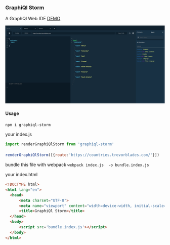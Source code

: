 ### GraphiQl Storm

A GraphQl Web IDE [DEMO](https://gherciu.github.io/graphiql-storm/)

![GraphiQl Storm](https://github.com/Gherciu/graphiql-storm/blob/master/src/demo.png?raw=true)

#### Usage
```bash
npm i graphiql-storm
```
your index.js
```js
import renderGraphiQlStorm from 'graphiql-storm'

renderGraphiQlStorm([{route:'https://countries.trevorblades.com/'}])
```
bundle this file with webpack ```webpack index.js  -o bundle.index.js```

your index.html 
```html
<!DOCTYPE html>
<html lang="en">
  <head>
      <meta charset="UTF-8">
      <meta name="viewport" content="width=device-width, initial-scale=1.0">
      <title>GraphiQl Storm</title>
  </head>
  <body>
      <script src='bundle.index.js'></script>
  </body>
</html>
```
